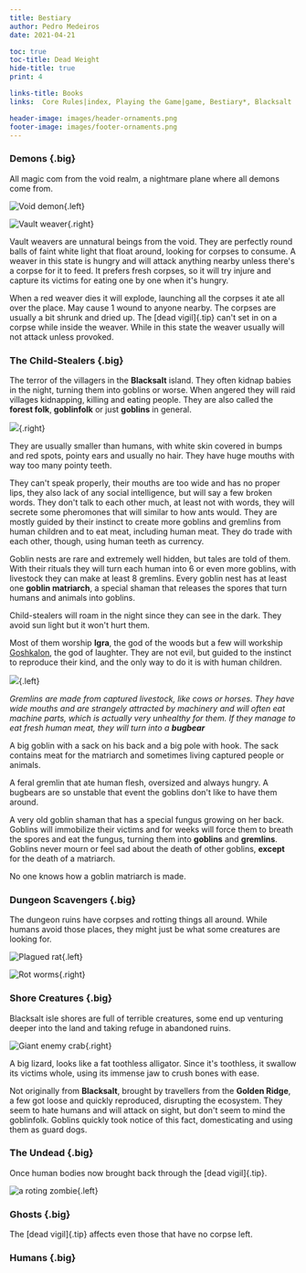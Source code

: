 ```yaml
---
title: Bestiary
author: Pedro Medeiros
date: 2021-04-21

toc: true
toc-title: Dead Weight
hide-title: true
print: 4

links-title: Books
links:  Core Rules|index, Playing the Game|game, Bestiary*, Blacksalt

header-image: images/header-ornaments.png
footer-image: images/footer-ornaments.png
---
```


### Demons {.big}
All magic com from the void realm, a nightmare plane where all demons come from.

![](images/void.png "Void demon"){.left}

<monster id="lesser_demon">

<monster id="void_demon">

![](images/weaver-monster.png "Vault weaver"){.right}

<monster id="vault_weaver">

Vault weavers are unnatural beings from the void. They are perfectly round balls of faint white light that float around, looking for corpses to consume. A weaver in this state is hungry and will attack anything nearby unless there's a corpse for it to feed. It prefers fresh corpses, so it will try injure and capture its victims for eating one by one when it's hungry.

<monster id="red_weaver">

When a red weaver dies it will explode, launching all the corpses it ate all over the place. May cause 1 wound to anyone nearby. The corpses are usually a bit shrunk and dried up. The [dead vigil]{.tip} can't set in on a corpse while inside the weaver. While in this state the weaver usually will not attack unless provoked.

### The Child-Stealers {.big}
The terror of the villagers in the **Blacksalt** island. They often kidnap babies in the night, turning them into goblins or worse. When angered they will raid villages kidnapping, killing and eating people. They are also called the **forest folk**, **goblinfolk** or just **goblins** in general.

![](./images/goblin.png){.right}

They are usually smaller than humans, with white skin covered in bumps and red spots, pointy ears and usually no hair. They have huge mouths with way too many pointy teeth.

They can't speak properly, their mouths are too wide and has no proper lips, they also lack of any social intelligence, but will say a few broken words. They don't talk to each other much, at least not with words, they will secrete some pheromones that will similar to how ants would. They are mostly guided by their instinct to create more goblins and gremlins from human children and to eat meat, including human meat. They do trade with each other, though, using human teeth as currency.

Goblin nests are rare and extremely well hidden, but tales are told of them. With their rituals they will turn each human into 6 or even more goblins, with livestock they can make at least 8 gremlins. Every goblin nest has at least one **goblin matriarch**, a special shaman that releases the spores that turn humans and animals into goblins.

Child-stealers will roam in the night since they can see in the dark. They avoid sun light but it won't hurt them.

Most of them worship **Igra**, the god of the woods but a few will workship [Goshkalon](blacksalt.html#goshkalon), the god of laughter. They are not evil, but guided to the instinct to reproduce their kind, and the only way to do it is with human children.

![](./images/gremlin.png){.left}

<monster id="gremlin">

*Gremlins are made from captured livestock, like cows or horses. They have wide mouths and are strangely attracted by machinery and will often eat machine parts, which is actually very unhealthy for them.*
*If they manage to eat fresh human meat, they will turn into a **bugbear***


<monster id="goblin_scrapper">

<monster id="goblin_hunter">

<monster id="boggart">

<monster id="boggart_sniper">


<monster id="bloodshot_goblin">

<monster id="hobgoblin">

<monster id="sack_man">
A big goblin with a sack on his back and a big pole with hook. The sack contains meat for the matriarch and sometimes living captured people or animals.

<monster id="bugbear">

A feral gremlin that ate human flesh, oversized and always hungry. A bugbears are so unstable that event the goblins don't like to have them around.

<monster id="goblin_matriarch">

A very old goblin shaman that has a special fungus growing on her back. Goblins will immobilize their victims and for weeks will force them to breath the spores and eat the fungus, turning them into **goblins** and **gremlins**. Goblins never mourn or feel sad about the death of other goblins, **except** for the death of a matriarch.

No one knows how a goblin matriarch is made.

<pagebreak>

### Dungeon Scavengers  {.big}
The dungeon ruins have corpses and rotting things all around. While humans avoid those places, they might just be what some creatures are looking for.

![](images/Zombie%20Rat.png "Plagued rat"){.left}

<monster id="plagued_rat">

<monster id="rat_king">

<monster id="giant_rat">

<monster id="bloated_plague_rat">

![](images/rotworm.png "Rot worms"){.right}

<monster id="swarm_of_insects">

<monster id="rotworm_swarm">

<monster id="Ectoplasmic_Worm">

<pagebreak>

### Shore Creatures {.big}

Blacksalt isle shores are full of terrible creatures, some end up venturing deeper into the land and taking refuge in abandoned ruins.

![](images/Giant%20Crab.png "Giant enemy crab"){.right}

<monster id="giant_leech">

<monster id="giant_frog">

<monster id="giant_crab">

<monster id="golden_ridge_maneater">
A big lizard, looks like a fat toothless alligator. Since it's toothless, it swallow its victims whole, using its immense jaw to crush bones with ease.

Not originally from **Blacksalt**, brought by travellers from the **Golden Ridge**, a few got loose and quickly reproduced, disrupting the ecosystem. They seem to hate humans and will attack on sight, but don't seem to mind the goblinfolk. Goblins quickly took notice of this fact, domesticating and using them as guard dogs.

<pagebreak>

### The Undead {.big}
Once human bodies now brought back through the [dead vigil]{.tip}.

![](images/zombie_1.png "a roting zombie"){.left}

<monster id="reanimated_husk">

<monster id="shrunken_corpse">

<monster id="slumbering_corpse">

<monster id="freshly_risen_corpse">

<monster id="starved_cadaver">

<monster id="Unsatiable_Dead">

<pagebreak>

<monster id="rotting_sailor">

<monster id="bloated_screamer">

### Ghosts {.big}
The [dead vigil]{.tip} affects even those that have no corpse left.

<monster id="shadow">

### Humans {.big}

<monster id="bounty_hunter">